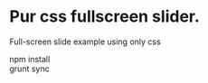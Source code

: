 # Pur css fullscreen slider.
Full-screen slide example using only css

npm install<br/>
grunt sync

